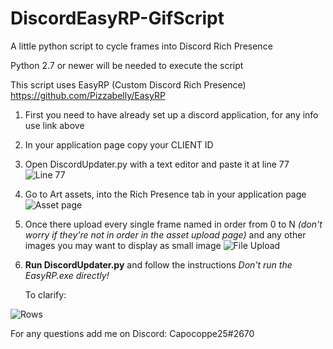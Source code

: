 # DiscordEasyRP-GifScript
A little python script to cycle frames into Discord Rich Presence

Python 2.7 or newer will be needed to execute the script

This script uses EasyRP (Custom Discord Rich Presence) https://github.com/Pizzabelly/EasyRP

1. First you need to have already set up a discord application, for any info use link above
2. In your application page copy your CLIENT ID
3. Open DiscordUpdater.py with a text editor and paste it at line 77
![Line 77](https://cdn.discordapp.com/attachments/287236122075987969/700426485965783094/rp0.PNG)
4. Go to Art assets, into the Rich Presence tab in your application page
![Asset page](https://cdn.discordapp.com/attachments/287236122075987969/700422518124707861/rp1.PNG)
5. Once there upload every single frame named in order from 0 to N _(don't worry if they're not in order in the asset upload page)_ 
   and any other images you may want to display as small image
![File Upload](https://cdn.discordapp.com/attachments/287236122075987969/700421380411359242/rp2.PNG)
6. **Run DiscordUpdater.py** and follow the instructions
     *Don't run the EasyRP.exe directly!*
 
   To clarify:
   
![Rows](https://cdn.discordapp.com/attachments/700725483503091833/700806279643398294/l.PNG)



For any questions add me on Discord: Capocoppe25#2670
